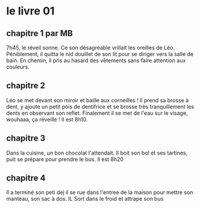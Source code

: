 # le livre 01

## chapitre 1 par MB

7h45, le réveil sonne. Ce son désagréable vrillait les oreilles de Léo.
Péniblement, il quitta le nid douillet de son lit pour se diriger vers la salle de bain.
En chemin, il pris au hasard des vêtements sans faire attention aux couleurs.

## chapitre 2
Léo se met devant son miroir et baille aux corneilles !
Il prend sa brosse à dent, y ajoute un petit pois de dentifrice et se brosse très tranquillement les dents en observant son reflet.
Finalement il se met de l'eau sur le visage, wouhaaa, ça réveille !
Il est 8h10.

## chapitre 3
Dans la cuisine, un bon chocolat l'attendait. Il boit son bol et ses tartines, puit se prépare pour prendre le bus. Il est 8h20

## chapitre 4

Il a terminé son peti dej
il se rue dans l'entree de la maison pour mettre son manteau, son sac à dos.
IL Sort dans le froid et attrape son bus
